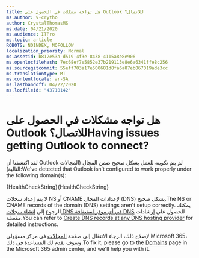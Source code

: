 ```yaml
---
title: هل تواجه مشكلات في الحصول على Outlook للاتصال؟
ms.author: v-crytho
author: CrystalThomasMS
ms.date: 04/21/2020
ms.audience: ITPro
ms.topic: article
ROBOTS: NOINDEX, NOFOLLOW
localization_priority: Normal
ms.assetid: b812e53a-d519-4f3e-8438-4115a8e8e906
ms.openlocfilehash: 7ec68ef7e5852e37b219113e8e6a6341ffe8c256
ms.sourcegitcommit: 55eff703a17e500681d8fa6a87eb067019ade3cc
ms.translationtype: MT
ms.contentlocale: ar-SA
ms.lasthandoff: 04/22/2020
ms.locfileid: "43710142"
---
```

# <a name="having-issues-getting-outlook-to-connect"></a><span data-ttu-id="9631f-102">هل تواجه مشكلات في الحصول على Outlook للاتصال؟</span><span class="sxs-lookup"><span data-stu-id="9631f-102">Having issues getting Outlook to connect?</span></span>

<span data-ttu-id="9631f-103">لقد اكتشفنا أن Outlook لم يتم تكوينه للعمل بشكل صحيح ضمن المجال (المجالات التالية):</span><span class="sxs-lookup"><span data-stu-id="9631f-103">We've detected that Outlook isn't configured to work properly under the following domain(s):</span></span>
  
<span data-ttu-id="9631f-104">{HealthCheckString}</span><span class="sxs-lookup"><span data-stu-id="9631f-104">{HealthCheckString}</span></span>
  
<span data-ttu-id="9631f-105">لا يتم إعداد سجلات NS أو CNAME لإعدادات المجال (DNS) بشكل صحيح.</span><span class="sxs-lookup"><span data-stu-id="9631f-105">The NS or CNAME records of the domain (DNS) settings aren't setup correctly.</span></span> <span data-ttu-id="9631f-106">يمكنك الرجوع إلى [إنشاء سجلات DNS في أي موفر استضافة DNS](https://docs.microsoft.com/office365/admin/get-help-with-domains/create-dns-records-at-any-dns-hosting-provider) للحصول على إرشادات مفصلة.</span><span class="sxs-lookup"><span data-stu-id="9631f-106">You can refer to [Create DNS records at any DNS hosting provider](https://docs.microsoft.com/office365/admin/get-help-with-domains/create-dns-records-at-any-dns-hosting-provider) for detailed instructions.</span></span> 
  
<span data-ttu-id="9631f-107">لإصلاح ذلك، الرجاء الانتقال إلى صفحة [المجالات](https://admin.microsoft.com/adminportal/home#/Domains) في مركز مسؤولي Microsoft 365، وسوف نقدم لك المساعدة في ذلك.</span><span class="sxs-lookup"><span data-stu-id="9631f-107">To fix it, please go to the [Domains](https://admin.microsoft.com/adminportal/home#/Domains) page in the Microsoft 365 admin center, and we'll help you with it.</span></span> 

  


